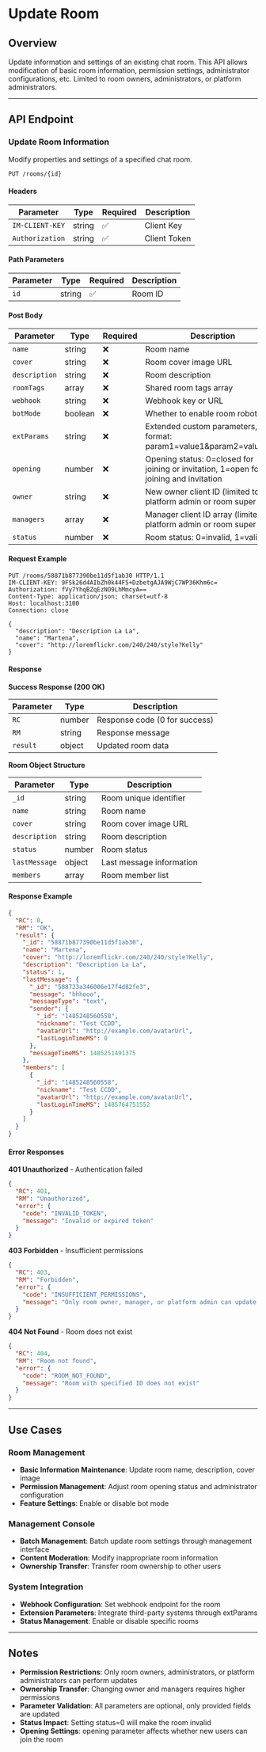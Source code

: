 # Update Room

## Overview

Update information and settings of an existing chat room. This API allows modification of basic room information, permission settings, administrator configurations, etc. Limited to room owners, administrators, or platform administrators.

------

## API Endpoint

### Update Room Information

Modify properties and settings of a specified chat room.

```http
PUT /rooms/{id}
```

#### Headers

| Parameter       | Type   | Required | Description    |
| --------------- | ------ | -------- | -------------- |
| `IM-CLIENT-KEY` | string | ✅        | Client Key     |
| `Authorization` | string | ✅        | Client Token   |

#### Path Parameters

| Parameter | Type   | Required | Description |
| --------- | ------ | -------- | ----------- |
| `id`      | string | ✅        | Room ID     |

#### Post Body

| Parameter     | Type    | Required | Description                                                                         |
| ------------- | ------- | -------- | ----------------------------------------------------------------------------------- |
| `name`        | string  | ❌        | Room name                                                                           |
| `cover`       | string  | ❌        | Room cover image URL                                                                |
| `description` | string  | ❌        | Room description                                                                    |
| `roomTags`    | array   | ❌        | Shared room tags array                                                              |
| `webhook`     | string  | ❌        | Webhook key or URL                                                                  |
| `botMode`     | boolean | ❌        | Whether to enable room robot                                                        |
| `extParams`   | string  | ❌        | Extended custom parameters, format: param1=value1&param2=value2&...                |
| `opening`     | number  | ❌        | Opening status: 0=closed for joining or invitation, 1=open for joining and invitation |
| `owner`       | string  | ❌        | New owner client ID (limited to platform admin or room super user)                 |
| `managers`    | array   | ❌        | Manager client ID array (limited to platform admin or room super user)             |
| `status`      | number  | ❌        | Room status: 0=invalid, 1=valid                                                    |

#### Request Example

```http
PUT /rooms/58871b877390be11d5f1ab30 HTTP/1.1
IM-CLIENT-KEY: 9FSk26d4AIbZh0k44F5+DzbetgAJA9WjC7WP36Khm6c=
Authorization: fVy7YhqBZqEzNO9LhMmcyA==
Content-Type: application/json; charset=utf-8
Host: localhost:3100
Connection: close

{
  "description": "Description La La",
  "name": "Martena",
  "cover": "http://loremflickr.com/240/240/style?Kelly"
}
```

#### Response

**Success Response (200 OK)**

| Parameter | Type   | Description                    |
| --------- | ------ | ------------------------------ |
| `RC`      | number | Response code (0 for success) |
| `RM`      | string | Response message               |
| `result`  | object | Updated room data              |

**Room Object Structure**

| Parameter     | Type   | Description               |
| ------------- | ------ | ------------------------- |
| `_id`         | string | Room unique identifier    |
| `name`        | string | Room name                 |
| `cover`       | string | Room cover image URL      |
| `description` | string | Room description          |
| `status`      | number | Room status               |
| `lastMessage` | object | Last message information  |
| `members`     | array  | Room member list          |

#### Response Example

```json
{
  "RC": 0,
  "RM": "OK",
  "result": {
    "_id": "58871b877390be11d5f1ab30",
    "name": "Martena",
    "cover": "http://loremflickr.com/240/240/style?Kelly",
    "description": "Description La La",
    "status": 1,
    "lastMessage": {
      "_id": "588723a346006e17f4d82fe3",
      "message": "hhhooo",
      "messageType": "text",
      "sender": {
        "_id": "1485248560558",
        "nickname": "Test CCDD",
        "avatarUrl": "http://example.com/avatarUrl",
        "lastLoginTimeMS": 0
      },
      "messageTimeMS": 1485251491375
    },
    "members": [
      {
        "_id": "1485248560558",
        "nickname": "Test CCDD",
        "avatarUrl": "http://example.com/avatarUrl",
        "lastLoginTimeMS": 1485764751552
      }
    ]
  }
}
```

#### Error Responses

**401 Unauthorized** - Authentication failed

```json
{
  "RC": 401,
  "RM": "Unauthorized",
  "error": {
    "code": "INVALID_TOKEN",
    "message": "Invalid or expired token"
  }
}
```

**403 Forbidden** - Insufficient permissions

```json
{
  "RC": 403,
  "RM": "Forbidden",
  "error": {
    "code": "INSUFFICIENT_PERMISSIONS",
    "message": "Only room owner, manager, or platform admin can update room"
  }
}
```

**404 Not Found** - Room does not exist

```json
{
  "RC": 404,
  "RM": "Room not found",
  "error": {
    "code": "ROOM_NOT_FOUND",
    "message": "Room with specified ID does not exist"
  }
}
```

------

## Use Cases

### Room Management
- **Basic Information Maintenance**: Update room name, description, cover image
- **Permission Management**: Adjust room opening status and administrator configuration
- **Feature Settings**: Enable or disable bot mode

### Management Console
- **Batch Management**: Batch update room settings through management interface
- **Content Moderation**: Modify inappropriate room information
- **Ownership Transfer**: Transfer room ownership to other users

### System Integration
- **Webhook Configuration**: Set webhook endpoint for the room
- **Extension Parameters**: Integrate third-party systems through extParams
- **Status Management**: Enable or disable specific rooms

------

## Notes

- **Permission Restrictions**: Only room owners, administrators, or platform administrators can perform updates
- **Ownership Transfer**: Changing owner and managers requires higher permissions
- **Parameter Validation**: All parameters are optional, only provided fields are updated
- **Status Impact**: Setting status=0 will make the room invalid
- **Opening Settings**: opening parameter affects whether new users can join the room